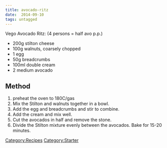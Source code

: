 ```yaml
---
title: avocado-ritz
date:  2014-09-10
tags: untagged
---
```

Vego Avocado Ritz: (4 persons = half avo p.p.)

-   200g stilton cheese
-   100g walnuts, coarsely chopped
-   1 egg
-   50g breadcrumbs
-   100ml double cream
-   2 medium avocado

Method
------

1.  preheat the oven to 180C/gas
2.  Mix the Stilton and walnuts together in a bowl.
3.  Add the egg and breadcrumbs and stir to combine.
4.  Add the cream and mix well.
5.  Cut the avocados in half and remove the stone.
6.  Divide the Stilton mixture evenly between the avocados. Bake for
    15-20 minutes.

<Category:Recipes> <Category:Starter>

